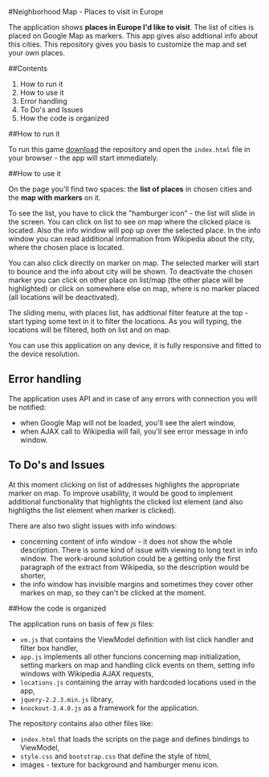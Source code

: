 #Neighborhood Map - Places to visit in Europe

The application shows **places in Europe I'd like to visit**. The list of cities is placed on Google Map as markers. This app gives also addtional info about this cities. This repository gives you basis to customize the map and set your own places.

##Contents

1. How to run it
2. How to use it
3. Error handling
4. To Do's and Issues
5. How the code is organized


##How to run it

To run this game [download](https://github.com/Mancinek/Neighborhood-Map-Project/archive/master.zip) the repository and open the `index.html` file in your browser - the app will start immediately.

##How to use it

On the page you'll find two spaces: the **list of places** in chosen cities and the **map with markers** on it.

To see the list, you have to click the "hamburger icon" - the list will slide in the screen. You can click on list to see on map where the clicked place is located. Also the info window will pop up over the selected place. In the info window you can read additional information from Wikipedia about the city, where the chosen place is located.

You can also click directly on marker on map. The selected marker will start to bounce and the info about city will be shown. To deactivate the chosen marker you can click on other place on list/map (the other place will be highlighted) or click on somewhere else on map, where is no marker placed (all locations will be deactivated).

The sliding menu, with places list, has addtional filter feature at the top - start typing some text in it to filter the locations. As you will typing, the locations will be filtered, both on list and on map.

You can use this application on any device, it is fully responsive and fitted to the device resolution.


## Error handling

The application uses API and in case of any errors with connection you will be notified:
- when Google Map will not be loaded, you'll see the alert window,
- when AJAX call to Wikipedia will fail, you'll see error message in info window.

## To Do's and Issues

At this moment clicking on list of addresses highlights the appropriate marker on map. To improve usability, it would be good to implement additional functionality that highlights the clicked list element (and also highligths the list element when marker is clicked).

There are also two slight issues with info windows:
- concerning content of info window - it does not show the whole description. There is some kind of issue with viewing to long text in info window. The work-around solution could be a getting only the first paragraph of the extract from Wikipedia, so the description would be shorter,
- the info window has invisible margins and sometimes they cover other markes on map, so they can't be clicked at the moment.

##How the code is organized

The application runs on basis of few _js_ files:

* `vm.js` that contains the ViewModel definition with list click handler and filter box handler,
* `app.js` implements all other funcions concerning map initialization, setting markers on map and handling click events on them, setting info windows with Wikipedia AJAX requests,
* `locations.js` containing the array with hardcoded locations used in the app,
* `jquery-2.2.3.min.js` library,
* `knockout-3.4.0.js` as a framework for the application.

The repository contains also other files like:

* `index.html` that loads the scripts on the page and defines bindings to ViewModel,
* `style.css` and `bootstrap.css` that define the style of html,
* images - texture for background and hamburger menu icon.

